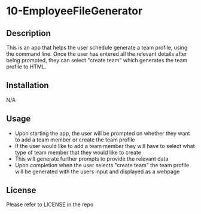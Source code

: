 # 10-EmployeeFileGenerator
## Description
This is an app that helps the user schedule generate a team profile, using the command line. Once the user has entered all the relevant details after being prompted, they can select "create team" which generates the team profile to HTML.

## Installation
N/A

## Usage
- Upon starting the app, the user will be prompted on whether they want to add a team member or create the team profile
- If the user would like to add a team member they will have to select what type of team member that they would like to create
- This will generate further prompts to provide the relevant data
- Upon completion when the user selects "create team" the team profile will be generated with the users input and displayed as a webpage

## License
Please refer to LICENSE in the repo
